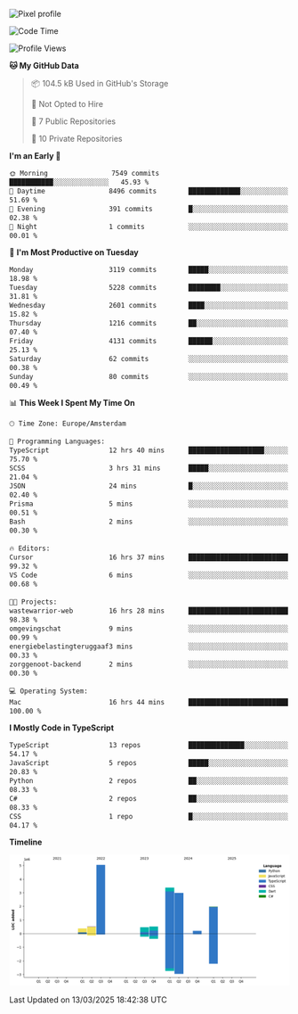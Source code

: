 ![Pixel profile](https://pixel-profile.vercel.app/api/github-stats?username=Atchferox&screen_effect=true&theme=rainbow
)


<!--START_SECTION:waka-->
![Code Time](http://img.shields.io/badge/Code%20Time-587%20hrs%209%20mins-blue)

![Profile Views](http://img.shields.io/badge/Profile%20Views-0-blue)

**🐱 My GitHub Data** 

> 📦 104.5 kB Used in GitHub's Storage 
 > 
> 🚫 Not Opted to Hire
 > 
> 📜 7 Public Repositories 
 > 
> 🔑 10 Private Repositories 
 > 
**I'm an Early 🐤** 

```text
🌞 Morning                7549 commits        ███████████░░░░░░░░░░░░░░   45.93 % 
🌆 Daytime                8496 commits        █████████████░░░░░░░░░░░░   51.69 % 
🌃 Evening                391 commits         █░░░░░░░░░░░░░░░░░░░░░░░░   02.38 % 
🌙 Night                  1 commits           ░░░░░░░░░░░░░░░░░░░░░░░░░   00.01 % 
```
📅 **I'm Most Productive on Tuesday** 

```text
Monday                   3119 commits        █████░░░░░░░░░░░░░░░░░░░░   18.98 % 
Tuesday                  5228 commits        ████████░░░░░░░░░░░░░░░░░   31.81 % 
Wednesday                2601 commits        ████░░░░░░░░░░░░░░░░░░░░░   15.82 % 
Thursday                 1216 commits        ██░░░░░░░░░░░░░░░░░░░░░░░   07.40 % 
Friday                   4131 commits        ██████░░░░░░░░░░░░░░░░░░░   25.13 % 
Saturday                 62 commits          ░░░░░░░░░░░░░░░░░░░░░░░░░   00.38 % 
Sunday                   80 commits          ░░░░░░░░░░░░░░░░░░░░░░░░░   00.49 % 
```


📊 **This Week I Spent My Time On** 

```text
🕑︎ Time Zone: Europe/Amsterdam

💬 Programming Languages: 
TypeScript               12 hrs 40 mins      ███████████████████░░░░░░   75.70 % 
SCSS                     3 hrs 31 mins       █████░░░░░░░░░░░░░░░░░░░░   21.04 % 
JSON                     24 mins             █░░░░░░░░░░░░░░░░░░░░░░░░   02.40 % 
Prisma                   5 mins              ░░░░░░░░░░░░░░░░░░░░░░░░░   00.51 % 
Bash                     2 mins              ░░░░░░░░░░░░░░░░░░░░░░░░░   00.30 % 

🔥 Editors: 
Cursor                   16 hrs 37 mins      █████████████████████████   99.32 % 
VS Code                  6 mins              ░░░░░░░░░░░░░░░░░░░░░░░░░   00.68 % 

🐱‍💻 Projects: 
wastewarrior-web         16 hrs 28 mins      █████████████████████████   98.38 % 
omgevingschat            9 mins              ░░░░░░░░░░░░░░░░░░░░░░░░░   00.99 % 
energiebelastingteruggaaf3 mins              ░░░░░░░░░░░░░░░░░░░░░░░░░   00.33 % 
zorggenoot-backend       2 mins              ░░░░░░░░░░░░░░░░░░░░░░░░░   00.30 % 

💻 Operating System: 
Mac                      16 hrs 44 mins      █████████████████████████   100.00 % 
```

**I Mostly Code in TypeScript** 

```text
TypeScript               13 repos            ██████████████░░░░░░░░░░░   54.17 % 
JavaScript               5 repos             █████░░░░░░░░░░░░░░░░░░░░   20.83 % 
Python                   2 repos             ██░░░░░░░░░░░░░░░░░░░░░░░   08.33 % 
C#                       2 repos             ██░░░░░░░░░░░░░░░░░░░░░░░   08.33 % 
CSS                      1 repo              █░░░░░░░░░░░░░░░░░░░░░░░░   04.17 % 
```



**Timeline**

![Lines of Code chart](https://raw.githubusercontent.com/Atchferox/Atchferox/main/assets/bar_graph.png)


 Last Updated on 13/03/2025 18:42:38 UTC
<!--END_SECTION:waka-->
